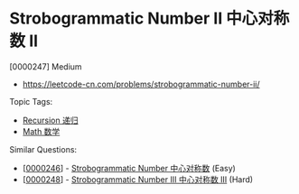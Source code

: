 # Strobogrammatic Number II 中心对称数 II

[0000247] Medium

- https://leetcode-cn.com/problems/strobogrammatic-number-ii/

Topic Tags:

- [Recursion 递归](https://leetcode-cn.com/tag/recursion/)
- [Math 数学](https://leetcode-cn.com/tag/math/)

Similar Questions:

- [[0000246](https://leetcode-cn.com/problems/strobogrammatic-number/)] - [Strobogrammatic Number 中心对称数](./0000246.strobogrammatic-number.md) (Easy)
- [[0000248](https://leetcode-cn.com/problems/strobogrammatic-number-iii/)] - [Strobogrammatic Number III 中心对称数 III](./0000248.strobogrammatic-number-iii.md) (Hard)
